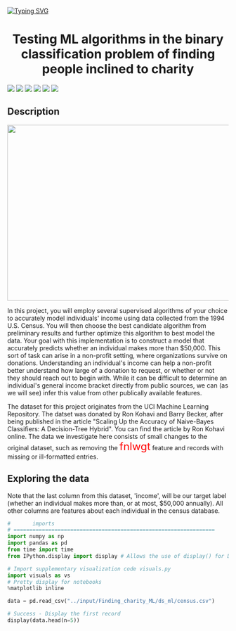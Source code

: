 [![Typing SVG](https://readme-typing-svg.herokuapp.com?color=%2336BCF7&lines=Finding+charity+ML)](https://git.io/typing-svg)

<h1 align="center">Testing ML algorithms in the binary classification problem of finding people inclined to charity</h1>

<p>
    <img src="https://img.shields.io/badge/Spyder-838485?style=for-the-badge&logo=spyder%20ide&logoColor=maroon">
    <img src="https://img.shields.io/badge/python-3670A0?style=for-the-badge&logo=python&logoColor=ffdd54">
    <img src="https://img.shields.io/badge/pandas-%23150458.svg?style=for-the-badge&logo=pandas&logoColor=white">
    <img src="https://img.shields.io/badge/numpy-%23013243.svg?style=for-the-badge&logo=numpy&logoColor=white">
    <img src="https://img.shields.io/badge/Matplotlib-%23ffffff.svg?style=for-the-badge&logo=Matplotlib&logoColor=black">
    <img src="https://img.shields.io/badge/Kaggle-035a7d?style=for-the-badge&logo=kaggle&logoColor=white">
</p>

<h2>Description</h2>
<p align="center"><img src="https://miro.medium.com/max/823/1*EdsKuKwKwJNQuwLDxn6n5g.png" width="1000" height="400"></p>
<p>In this project, you will employ several supervised algorithms of your choice to accurately model individuals' income using data collected from the 1994 U.S. 
  Census. You will then choose the best candidate algorithm from preliminary results and further optimize this algorithm to best model the data. Your goal with this 
  implementation is to construct a model that accurately predicts whether an individual makes more than $50,000. This sort of task can arise in a non-profit setting, 
  where organizations survive on donations. Understanding an individual's income can help a non-profit better understand how large of a donation to request, or whether 
  or not they should reach out to begin with. While it can be difficult to determine an individual's general income bracket directly from public sources, we can 
  (as we will see) infer this value from other publically available features.
</p>
<p>
  The dataset for this project originates from the UCI Machine Learning Repository. The datset was donated by Ron Kohavi and Barry Becker, after being published in the 
  article "Scaling Up the Accuracy of Naive-Bayes Classifiers: A Decision-Tree Hybrid". You can find the article by Ron Kohavi online. 
  The data we investigate here consists of small changes to the original dataset, such as removing the <font color="red" size="5">fnlwgt</font> feature and records with missing or ill-formatted entries.
</p>
<h2>Exploring the data</h2>
<p>
    Note that the last column from this dataset, 'income', will be our target label (whether an individual makes more than, or at most, $50,000 annually). 
    All other columns are features about each individual in the census database.
</p>

```python
#       imports
# ================================================================
import numpy as np
import pandas as pd
from time import time
from IPython.display import display # Allows the use of display() for DataFrames

# Import supplementary visualization code visuals.py
import visuals as vs
# Pretty display for notebooks
%matplotlib inline

data = pd.read_csv("../input/Finding_charity_ML/ds_ml/census.csv")

# Success - Display the first record
display(data.head(n=5))
```


